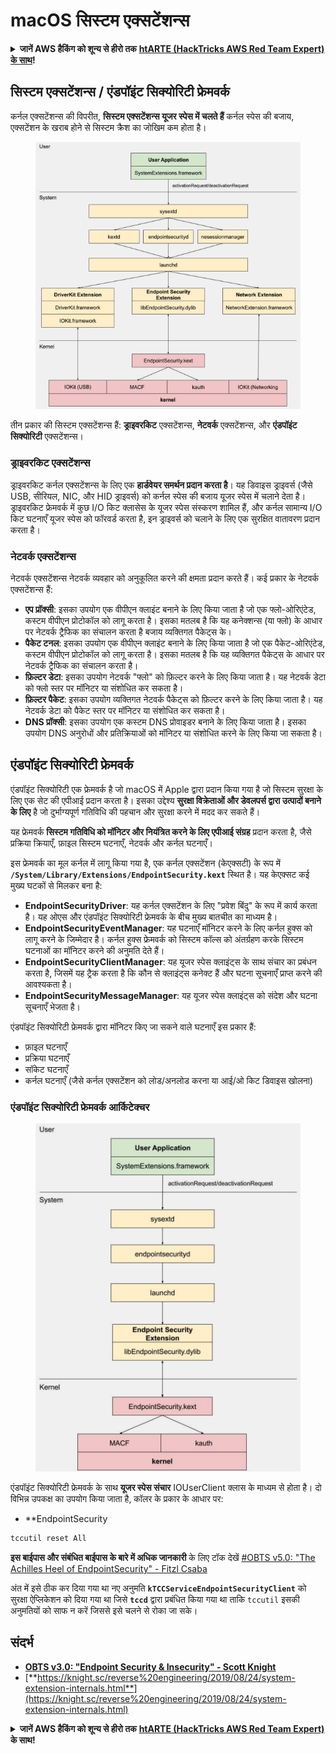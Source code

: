 # macOS सिस्टम एक्सटेंशन्स

<details>

<summary><strong>जानें AWS हैकिंग को शून्य से हीरो तक</strong> <a href="https://training.hacktricks.xyz/courses/arte"><strong>htARTE (HackTricks AWS Red Team Expert) के साथ</strong></a><strong>!</strong></summary>

HackTricks का समर्थन करने के अन्य तरीके:

* अगर आप अपनी **कंपनी का विज्ञापन HackTricks में देखना चाहते हैं** या **HackTricks को PDF में डाउनलोड करना चाहते हैं** तो [**सब्सक्रिप्शन प्लान्स देखें**](https://github.com/sponsors/carlospolop)!
* [**आधिकारिक PEASS और HackTricks स्वैग**](https://peass.creator-spring.com) प्राप्त करें
* [**The PEASS Family**](https://opensea.io/collection/the-peass-family) की खोज करें, हमारा विशेष [**NFTs**](https://opensea.io/collection/the-peass-family) संग्रह।
* **शामिल हों** 💬 [**डिस्कॉर्ड समूह**](https://discord.gg/hRep4RUj7f) या [**टेलीग्राम समूह**](https://t.me/peass) या **मेरा** ट्विटर 🐦 [**@carlospolopm**](https://twitter.com/carlospolopm)** का पालन करें।**
* **हैकिंग ट्रिक्स साझा करें, HackTricks** और [**HackTricks Cloud**](https://github.com/carlospolop/hacktricks) github repos को PRs जमा करके।

</details>

## सिस्टम एक्सटेंशन्स / एंडपॉइंट सिक्योरिटी फ्रेमवर्क

कर्नल एक्सटेंशन्स की विपरीत, **सिस्टम एक्सटेंशन्स यूजर स्पेस में चलते हैं** कर्नल स्पेस की बजाय, एक्सटेंशन के खराब होने से सिस्टम क्रैश का जोखिम कम होता है।

<figure><img src="../../../.gitbook/assets/image (1) (3) (1) (1).png" alt="https://knight.sc/images/system-extension-internals-1.png"><figcaption></figcaption></figure>

तीन प्रकार की सिस्टम एक्सटेंशन्स हैं: **ड्राइवरकिट** एक्सटेंशन्स, **नेटवर्क** एक्सटेंशन्स, और **एंडपॉइंट सिक्योरिटी** एक्सटेंशन्स।

### **ड्राइवरकिट एक्सटेंशन्स**

ड्राइवरकिट कर्नल एक्सटेंशन्स के लिए एक **हार्डवेयर समर्थन प्रदान करता है**। यह डिवाइस ड्राइवर्स (जैसे USB, सीरियल, NIC, और HID ड्राइवर्स) को कर्नल स्पेस की बजाय यूजर स्पेस में चलाने देता है। ड्राइवरकिट फ्रेमवर्क में कुछ I/O किट क्लासेस के यूजर स्पेस संस्करण शामिल हैं, और कर्नल सामान्य I/O किट घटनाएँ यूजर स्पेस को फॉरवर्ड करता है, इन ड्राइवर्स को चलाने के लिए एक सुरक्षित वातावरण प्रदान करता है।

### **नेटवर्क एक्सटेंशन्स**

नेटवर्क एक्सटेंशन्स नेटवर्क व्यवहार को अनुकूलित करने की क्षमता प्रदान करते हैं। कई प्रकार के नेटवर्क एक्सटेंशन्स हैं:

* **एप प्रॉक्सी**: इसका उपयोग एक वीपीएन क्लाइंट बनाने के लिए किया जाता है जो एक फ्लो-ओरिएंटेड, कस्टम वीपीएन प्रोटोकॉल को लागू करता है। इसका मतलब है कि यह कनेक्शन्स (या फ्लो) के आधार पर नेटवर्क ट्रैफिक का संचालन करता है बजाय व्यक्तिगत पैकेट्स के।
* **पैकेट टनल**: इसका उपयोग एक वीपीएन क्लाइंट बनाने के लिए किया जाता है जो एक पैकेट-ओरिएंटेड, कस्टम वीपीएन प्रोटोकॉल को लागू करता है। इसका मतलब है कि यह व्यक्तिगत पैकेट्स के आधार पर नेटवर्क ट्रैफिक का संचालन करता है।
* **फ़िल्टर डेटा**: इसका उपयोग नेटवर्क "फ्लो" को फ़िल्टर करने के लिए किया जाता है। यह नेटवर्क डेटा को फ्लो स्तर पर मॉनिटर या संशोधित कर सकता है।
* **फ़िल्टर पैकेट**: इसका उपयोग व्यक्तिगत नेटवर्क पैकेट्स को फ़िल्टर करने के लिए किया जाता है। यह नेटवर्क डेटा को पैकेट स्तर पर मॉनिटर या संशोधित कर सकता है।
* **DNS प्रॉक्सी**: इसका उपयोग एक कस्टम DNS प्रोवाइडर बनाने के लिए किया जाता है। इसका उपयोग DNS अनुरोधों और प्रतिक्रियाओं को मॉनिटर या संशोधित करने के लिए किया जा सकता है।

## एंडपॉइंट सिक्योरिटी फ्रेमवर्क

एंडपॉइंट सिक्योरिटी एक फ्रेमवर्क है जो macOS में Apple द्वारा प्रदान किया गया है जो सिस्टम सुरक्षा के लिए एक सेट की एपीआई प्रदान करता है। इसका उद्देश्य **सुरक्षा विक्रेताओं और डेवलपर्स द्वारा उत्पादों बनाने के लिए** है जो दुर्भाग्यपूर्ण गतिविधि की पहचान और सुरक्षा करने में मदद कर सकते हैं।

यह फ्रेमवर्क **सिस्टम गतिविधि को मॉनिटर और नियंत्रित करने के लिए एपीआई संग्रह** प्रदान करता है, जैसे प्रक्रिया क्रियाएँ, फ़ाइल सिस्टम घटनाएँ, नेटवर्क और कर्नल घटनाएँ।

इस फ्रेमवर्क का मूल कर्नल में लागू किया गया है, एक कर्नल एक्सटेंशन (केएक्सटी) के रूप में **`/System/Library/Extensions/EndpointSecurity.kext`** स्थित है। यह केएक्सट कई मुख्य घटकों से मिलकर बना है:

* **EndpointSecurityDriver**: यह कर्नल एक्सटेंशन के लिए "प्रवेश बिंदु" के रूप में कार्य करता है। यह ओएस और एंडपॉइंट सिक्योरिटी फ्रेमवर्क के बीच मुख्य बातचीत का माध्यम है।
* **EndpointSecurityEventManager**: यह घटनाएँ मॉनिटर करने के लिए कर्नल हुक्स को लागू करने के जिम्मेदार है। कर्नल हुक्स फ्रेमवर्क को सिस्टम कॉल्स को अंतर्ग्रहण करके सिस्टम घटनाओं का मॉनिटर करने की अनुमति देते हैं।
* **EndpointSecurityClientManager**: यह यूजर स्पेस क्लाइंट्स के साथ संचार का प्रबंधन करता है, जिसमें यह ट्रैक करता है कि कौन से क्लाइंट्स कनेक्ट हैं और घटना सूचनाएँ प्राप्त करने की आवश्यकता है।
* **EndpointSecurityMessageManager**: यह यूजर स्पेस क्लाइंट्स को संदेश और घटना सूचनाएँ भेजता है।

एंडपॉइंट सिक्योरिटी फ्रेमवर्क द्वारा मॉनिटर किए जा सकने वाले घटनाएँ इस प्रकार हैं:

* फ़ाइल घटनाएँ
* प्रक्रिया घटनाएँ
* सॉकेट घटनाएँ
* कर्नल घटनाएँ (जैसे कर्नल एक्सटेंशन को लोड/अनलोड करना या आई/ओ किट डिवाइस खोलना)

### एंडपॉइंट सिक्योरिटी फ्रेमवर्क आर्किटेक्चर

<figure><img src="../../../.gitbook/assets/image (3) (8).png" alt="https://www.youtube.com/watch?v=jaVkpM1UqOs"><figcaption></figcaption></figure>

एंडपॉइंट सिक्योरिटी फ्रेमवर्क के साथ **यूजर स्पेस संचार** IOUserClient क्लास के माध्यम से होता है। दो विभिन्न उपकक्ष का उपयोग किया जाता है, कॉलर के प्रकार के आधार पर:

* **EndpointSecurity
```bash
tccutil reset All
```
**इस बाईपास और संबंधित बाईपास के बारे में अधिक जानकारी** के लिए टॉक देखें [#OBTS v5.0: "The Achilles Heel of EndpointSecurity" - Fitzl Csaba](https://www.youtube.com/watch?v=lQO7tvNCoTI)

अंत में इसे ठीक कर दिया गया था नए अनुमति **`kTCCServiceEndpointSecurityClient`** को सुरक्षा ऐप्लिकेशन को दिया गया था जिसे **`tccd`** द्वारा प्रबंधित किया गया था ताकि `tccutil` इसकी अनुमतियों को साफ न करें जिससे इसे चलने से रोका जा सके।

## संदर्भ

* [**OBTS v3.0: "Endpoint Security & Insecurity" - Scott Knight**](https://www.youtube.com/watch?v=jaVkpM1UqOs)
* [**https://knight.sc/reverse%20engineering/2019/08/24/system-extension-internals.html**](https://knight.sc/reverse%20engineering/2019/08/24/system-extension-internals.html)

<details>

<summary><strong>जानें AWS हैकिंग को शून्य से हीरो तक</strong> <a href="https://training.hacktricks.xyz/courses/arte"><strong>htARTE (HackTricks AWS Red Team Expert)</strong></a><strong> के साथ!</strong></summary>

HackTricks का समर्थन करने के अन्य तरीके:

* यदि आप अपनी कंपनी का विज्ञापन **HackTricks में देखना चाहते हैं** या **HackTricks को PDF में डाउनलोड करना चाहते हैं** तो [**सब्सक्रिप्शन प्लान्स**](https://github.com/sponsors/carlospolop) देखें!
* [**आधिकारिक PEASS & HackTricks स्वैग**](https://peass.creator-spring.com) प्राप्त करें
* हमारे विशेष [**NFTs**](https://opensea.io/collection/the-peass-family) कलेक्शन [**The PEASS Family**](https://opensea.io/collection/the-peass-family) खोजें
* **जुड़ें** 💬 [**डिस्कॉर्ड समूह**](https://discord.gg/hRep4RUj7f) या [**टेलीग्राम समूह**](https://t.me/peass) में या **मुझे** ट्विटर पर **फॉलो** करें 🐦 [**@carlospolopm**](https://twitter.com/carlospolopm)**.**
* **हैकिंग ट्रिक्स साझा करें** [**HackTricks**](https://github.com/carlospolop/hacktricks) और [**HackTricks Cloud**](https://github.com/carlospolop/hacktricks-cloud) github repos को PRs सबमिट करके।

</details>
